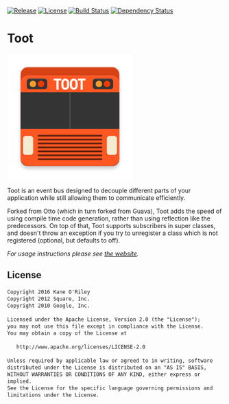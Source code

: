 [![Release](https://jitpack.io/v/com.github.oriley-me/toot.svg)](https://jitpack.io/#com.github.oriley-me/toot)
[![License](https://img.shields.io/badge/license-Apache%202.0-blue.svg)](http://www.apache.org/licenses/LICENSE-2.0)
[![Build Status](https://travis-ci.org/oriley-me/toot.svg?branch=master)](https://travis-ci.org/oriley-me/toot)
[![Dependency Status](https://www.versioneye.com/user/projects/575a1e057757a0004a1deb66/badge.svg?style=flat)](https://www.versioneye.com/user/projects/575a1e057757a0004a1deb66)<br/>

# Toot
![Logo](artwork/icon.png)

Toot is an event bus designed to decouple different parts of your application while still allowing them to communicate efficiently.

Forked from Otto (which in turn forked from Guava), Toot adds the speed of using compile time code generation, rather
than using reflection like the predecessors. On top of that, Toot supports subscribers in super classes, and doesn't
throw an exception if you try to unregister a class which is not registered (optional, but defaults to off).

*For usage instructions please see [the website](http://oriley-me.github.io/toot).*

## License

    Copyright 2016 Kane O'Riley
    Copyright 2012 Square, Inc.
    Copyright 2010 Google, Inc.

    Licensed under the Apache License, Version 2.0 (the "License");
    you may not use this file except in compliance with the License.
    You may obtain a copy of the License at

       http://www.apache.org/licenses/LICENSE-2.0

    Unless required by applicable law or agreed to in writing, software
    distributed under the License is distributed on an "AS IS" BASIS,
    WITHOUT WARRANTIES OR CONDITIONS OF ANY KIND, either express or implied.
    See the License for the specific language governing permissions and
    limitations under the License.